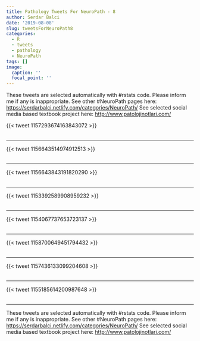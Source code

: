 ```yaml
---
title: Pathology Tweets For NeuroPath - 8
author: Serdar Balci
date: '2019-08-08'
slug: tweetsForNeuroPath8
categories:
  - R
  - tweets
  - pathology
  - NeuroPath
tags: []
image:
  caption: ''
  focal_point: ''
---
```



These tweets are selected automatically with #rstats code. Please inform me if any is inappropriate.
See other #NeuroPath pages here: https://serdarbalci.netlify.com/categories/NeuroPath/ 
See selected social media based textbook project here: http://www.patolojinotlari.com/

{{< tweet 1157293674163843072 >}}
<br>
<br>
<hr>
{{< tweet 1156643514974912513 >}}
<br>
<br>
<hr>
{{< tweet 1156643843191820290 >}}
<br>
<br>
<hr>
{{< tweet 1153392589908959232 >}}
<br>
<br>
<hr>
{{< tweet 1154067737653723137 >}}
<br>
<br>
<hr>
{{< tweet 1158700649451794432 >}}
<br>
<br>
<hr>
{{< tweet 1157436133099204608 >}}
<br>
<br>
<hr>
{{< tweet 1155185614200987648 >}}
<br>
<br>
<hr>


These tweets are selected automatically with #rstats code. Please inform me if any is inappropriate.
See other #NeuroPath pages here: https://serdarbalci.netlify.com/categories/NeuroPath/ 
See selected social media based textbook project here: http://www.patolojinotlari.com/
